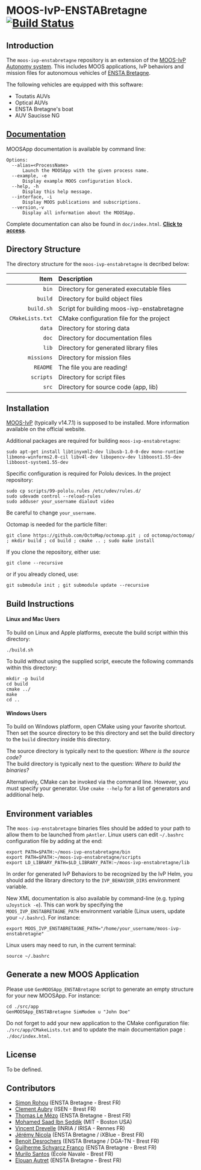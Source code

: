 MOOS-IvP-ENSTABretagne [![Build Status](https://travis-ci.org/ENSTABretagneRobotics/moos-ivp-enstabretagne.svg)](https://travis-ci.org/ENSTABretagneRobotics/moos-ivp-enstabretagne)
=================

Introduction
------------

The `moos-ivp-enstabretagne` repository is an extension of the [MOOS-IvP
Autonomy system](http://oceanai.mit.edu/moos-ivp). This includes MOOS applications,
IvP behaviors and mission files for autonomous vehicles of [ENSTA Bretagne](http://www.ensta-bretagne.fr).

The following vehicles are equipped with this software:
* Toutatis AUVs
* Optical AUVs
* ENSTA Bretagne's boat
* AUV Saucisse NG

[Documentation](http://rawgit.com/ENSTABretagneRobotics/moos-ivp-enstabretagne/master/doc/index.html)
-------------

MOOSApp documentation is available by command line:

```shell
Options:
  --alias=<ProcessName>
      Launch the MOOSApp with the given process name.
  --example, -e
      Display example MOOS configuration block.
  --help, -h
      Display this help message.
  --interface, -i
      Display MOOS publications and subscriptions.
  --version,-v
      Display all information about the MOOSApp.
```

Complete documentation can also be found in `doc/index.html`. [**Click to access**](http://rawgit.com/ENSTABretagneRobotics/moos-ivp-enstabretagne/master/doc/index.html).


Directory Structure
-------------------

The directory structure for the `moos-ivp-enstabretagne` is decribed below:

| Item             | Description                              |
|-----------------:|:-----------------------------------------|
| `bin`            | Directory for generated executable files |
| `build`          | Directory for build object files         |
| `build.sh`       | Script for building moos-ivp-enstabretagne    |
| `CMakeLists.txt` | CMake configuration file for the project |
| `data`           | Directory for storing data               |
| `doc`            | Directory for documentation files        |
| `lib`            | Directory for generated library files    |
| `missions`       | Directory for mission files              |
| `README`         | The file you are reading!                |
| `scripts`        | Directory for script files               |
| `src`            | Directory for source code (app, lib)     |


Installation
------------------

[MOOS-IvP](http://oceanai.mit.edu/moos-ivp) (typically v14.7.1) is supposed to be installed.
More information available on the official website.

Additional packages are required for building `moos-ivp-enstabretagne`:
```shell
sudo apt-get install libtinyxml2-dev libusb-1.0-0-dev mono-runtime libmono-winforms2.0-cil libv4l-dev libopencv-dev libboost1.55-dev libboost-system1.55-dev
```
Specific configuration is required for Pololu devices. In the project repository:
```shell
sudo cp scripts/99-pololu.rules /etc/udev/rules.d/
sudo udevadm control --reload-rules
sudo adduser your_username dialout video
```
Be careful to change `your_username`.

Octomap is needed for the particle filter:
```shell
git clone https://github.com/OctoMap/octomap.git ; cd octomap/octomap/ ; mkdir build ; cd build ; cmake .. ; sudo make install
```

If you clone the repository, either use:
```shell
git clone --recursive
```
or if you already cloned, use:
```shell
git submodule init ; git submodule update --recursive
```

Build Instructions
------------------

#### Linux and Mac Users

To build on Linux and Apple platforms, execute the build script within this directory:
```shell
./build.sh
```
To build without using the supplied script, execute the following commands within this directory:
```shell
mkdir -p build
cd build
cmake ../
make
cd ..
```

#### Windows Users

To build on Windows platform, open CMake using your favorite shortcut. Then set the source
directory to be this directory and set the build directory to the `build` directory
inside this directory.

The source directory is typically next to the question:
   *Where is the source code?*
<br />
The build directory is typically next to the question:
   *Where to build the binaries?*

Alternatively, CMake can be invoked via the command line. However, you must
specify your generator. Use `cmake --help` for a list of generators and
additional help.


Environment variables
---------------------
The `moos-ivp-enstabretagne` binaries files should be added to your path to allow them
to be launched from `pAntler`.
Linux users can edit `~/.bashrc` configuration file by adding at the end:
```shell
export PATH=$PATH:~/moos-ivp-enstabretagne/bin
export PATH=$PATH:~/moos-ivp-enstabretagne/scripts
export LD_LIBRARY_PATH=$LD_LIBRARY_PATH:~/moos-ivp-enstabretagne/lib
```

In order for generated IvP Behaviors to be recognized by the IvP Helm, you
should add the library directory to the `IVP_BEHAVIOR_DIRS` environment
variable.

New XML documentation is also available by command-line (e.g. typing `uJoystick -e`).
This can work by specifying the `MOOS_IVP_ENSTABRETAGNE_PATH` environment variable (Linux users, update your `~/.bashrc`). For instance:
```shell
export MOOS_IVP_ENSTABRETAGNE_PATH="/home/your_username/moos-ivp-enstabretagne"
```
Linux users may need to run, in the current terminal:
```shell
source ~/.bashrc
```


Generate a new MOOS Application
-------------------------------

Please use `GenMOOSApp_ENSTABretagne` script to generate an empty structure for your new MOOSApp. For instance:

```shell
cd ./src/app
GenMOOSApp_ENSTABretagne SimModem u "John Doe"
```

Do not forget to add your new application to the CMake configuration file: `./src/app/CMakeLists.txt` and to update the main documentation page : `./doc/index.html`.


License
-------

To be defined.


Contributors
------------

* [Simon Rohou](https://github.com/SimonRohou) (ENSTA Bretagne - Brest FR)
* [Clement Aubry](https://github.com/ClementAubry) (ISEN - Brest FR)
* [Thomas Le Mézo](https://github.com/ThomasLeMezo) (ENSTA Bretagne - Brest FR)
* [Mohamed Saad Ibn Seddik](https://github.com/msis) (MIT - Boston USA)
* [Vincent Drevelle](https://github.com/dvinc) (INRIA / IRISA - Rennes FR)
* [Jérémy Nicola](https://github.com/nicolaje) (ENSTA Bretagne / iXBlue - Brest FR)
* [Benoit Desrochers](https://github.com/benEnsta) (ENSTA Bretagne / DGA-TN - Brest FR)
* [Guilherme Schvarcz Franco](https://github.com/schvarcz) (ENSTA Bretagne - Brest FR)
* [Murilo Santos](https://github.com/muriloksantos) (École Navale - Brest FR)
* [Elouan Autret](https://github.com/Elessog) (ENSTA Bretagne - Brest FR)